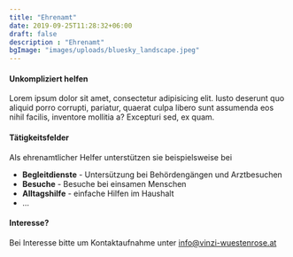 ```yaml
---
title: "Ehrenamt"
date: 2019-09-25T11:28:32+06:00
draft: false
description : "Ehrenamt"
bgImage: "images/uploads/bluesky_landscape.jpeg"
---
```


#### Unkompliziert helfen

Lorem ipsum dolor sit amet, consectetur adipisicing elit. Iusto deserunt quo aliquid porro corrupti,
pariatur, quaerat culpa libero sunt assumenda eos nihil facilis, inventore mollitia a? Excepturi sed, ex quam.

#### Tätigkeitsfelder

Als ehrenamtlicher Helfer unterstützen sie beispielsweise bei

- **Begleitdienste** - Untersützung bei Behördengängen und Arztbesuchen
- **Besuche** - Besuche bei einsamen Menschen
- **Alltagshilfe** - einfache Hilfen im Haushalt 
- ...

#### Interesse?
Bei Interesse bitte um Kontaktaufnahme unter info@vinzi-wuestenrose.at